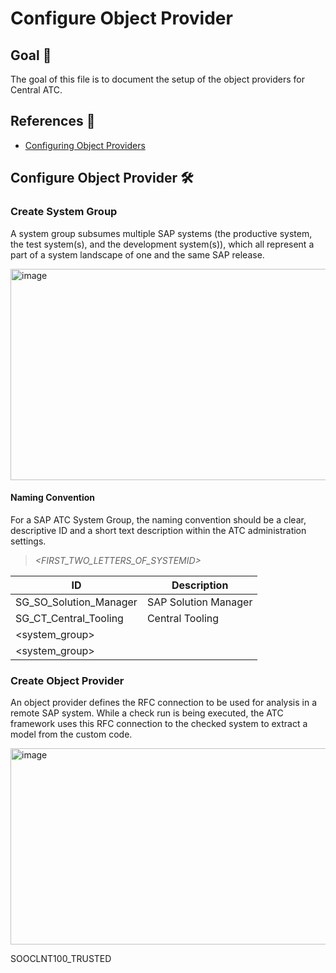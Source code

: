 
# Configure Object Provider

## Goal 🎯

The goal of this file is to document the setup of the object providers for Central ATC.

## References 📝
- [Configuring Object Providers](https://help.sap.com/docs/ABAP_PLATFORM_NEW/ba879a6e2ea04d9bb94c7ccd7cdac446/f0507b09b1a64029a88ff994cae03aac.html?locale=en-US)

## Configure Object Provider 🛠️

### Create System Group
A system group subsumes multiple SAP systems (the productive system, the test system(s), and the development system(s)), which all represent a part of a system landscape of one and the same SAP release.

<img width="1101" height="338" alt="image" src="https://github.com/user-attachments/assets/a9d51828-6fa1-4112-89e8-547f91c1c850" />

#### Naming Convention
For a SAP ATC System Group, the naming convention should be a clear, descriptive ID and a short text description within the ATC administration settings.
> <SG>_<FIRST_TWO_LETTERS_OF_SYSTEMID>_<DESCRIPTION>

| ID      | Description                              |
|---------|------------------------------------------|
| SG_SO_Solution_Manager  | SAP Solution Manager      |
| SG_CT_Central_Tooling | Central Tooling      |
| <system_group> | <description>        |
| <system_group> | <description>        |

### Create Object Provider
An object provider defines the RFC connection to be used for analysis in a remote SAP system. While a check run is being executed, the ATC framework uses this RFC connection to the checked system to extract a model from the custom code.

<img width="1713" height="314" alt="image" src="https://github.com/user-attachments/assets/c86e68ab-e2d1-4bde-9a8f-74f46a388d51" />

SOOCLNT100_TRUSTED
